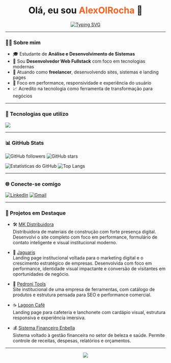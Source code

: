 <h1 align="center">
  Olá, eu sou <span style="color:#f9631f">AlexOlRocha</span> 👋
</h1>

<p align="center">
  <a href="https://git.io/typing-svg">
  <img src="https://readme-typing-svg.demolab.com?font=Fira+Code&pause=1000&width=435&lines=Alex+Oliveira+da+Rocha;Desenvolvedor+Web;Analista+de+sistemas" alt="Typing SVG" />
</a>

</p>

---

### 👨‍💻 Sobre mim

- 🎓 Estudante de **Análise e Desenvolvimento de Sistemas**
- 🌱 Sou **Desenvolvedor Web Fullstack** com foco em tecnologias modernas
- 💼 Atuando como **freelancer**, desenvolvendo sites, sistemas e landing pages
- 🚀 Foco em performance, responsividade e experiência do usuário
- 📈 Acredito na tecnologia como ferramenta de transformação para negócios

---

### 🚀 Tecnologias que utilizo

<p align="left">
  <img src="https://skillicons.dev/icons?i=ts,js,react,nextjs,tailwind,nodejs,postgres,git,html,css" />
</p>

---

### 📊 GitHub Stats

![GitHub followers](https://img.shields.io/github/followers/AlexOlRocha?style=social)
![GitHub stars](https://img.shields.io/github/stars/AlexOlRocha?style=social)

![Estatísticas do GitHub](https://github-readme-stats.vercel.app/api?username=AlexOlRocha&show_icons=true&theme=radical)
![Top Langs](https://github-readme-stats.vercel.app/api/top-langs/?username=AlexOlRocha&layout=compact&theme=radical)

---

### 🌐 Conecte-se comigo

[![LinkedIn](https://img.shields.io/badge/-LinkedIn-0A66C2?style=flat-square&logo=Linkedin&logoColor=white&link=https://www.linkedin.com/in/alex-oliveira-da-rocha-09645b2b7/)](https://www.linkedin.com/in/alex-oliveira-da-rocha-09645b2b7/)
[![Gmail](https://img.shields.io/badge/-Gmail-D14836?style=flat-square&logo=gmail&logoColor=white)](mailto:alexoliveirarocha2006@gmail.com)

---

### 💼 Projetos em Destaque

- 🛠️ [MK Distribuidora](https://www.mkdistribuidora.com/)  
  Distribuidora de materiais de construção com forte presença digital. Desenvolvi o site completo com foco em performance, formulário de contato inteligente e visual institucional moderno.

- 🚗 [Jaguaris](https://www.jaguaris.com.br/)  
  Landing page institucional voltada para o marketing digital e o crescimento estratégico de empresas. Desenvolvida com foco em performance, identidade visual impactante e conversão de visitantes em oportunidades de negócio.


- 🔧 [Pedroni Tools](https://www.pedronitools.com.br/)  
  Site institucional de uma empresa de ferramentas, com catálogo de produtos e estrutura pensada para SEO e performance comercial.

- ☕ [Lagoon Café](https://github.com/ALexOlRocha/Lagoon-Cafe)  
  Landing page para cafeteria e lanchonete com cardápio visual, estrutura responsiva e experiência imersiva.

- 💰 [Sistema Financeiro Enbella](https://github.com/ALexOlRocha/Sistema-financeiro-Enbella)  
  Sistema voltado à gestão financeira no setor de beleza e saúde. Permite controle de receitas, despesas, relatórios e orçamentos.

---

<p align="center">
  <img src="https://capsule-render.vercel.app/api?type=waving&color=0a2f58&height=100&section=footer"/>
</p>
